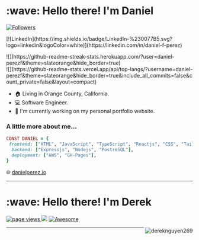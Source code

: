 <h1 align="left" id="macropower-title">:wave: Hello there! I'm Daniel</h1>
<p align="left">
  <a href="https://github.com/Daniel-PerezF">
    <img alt="Followers" src="https://img.shields.io/github/followers/Daniel-PerezF?label=Followers&style=social">
  </a>
 <div>[![LinkedIn](https://img.shields.io/badge/LinkedIn-%230077B5.svg?logo=linkedin&logoColor=white)](https://linkedin.com/in/daniel-f-perez) </div>
</p>

<div align="left">
 ![](https://github-readme-streak-stats.herokuapp.com/?user=daniel-perezf&theme=slateorange&hide_border=true)<br/>
![](https://github-readme-stats.vercel.app/api/top-langs/?username=daniel-perezf&theme=slateorange&hide_border=true&include_all_commits=false&count_private=false&layout=compact)
  
  - :house: Living in Orange County, California.
  - :computer: Software Engineer.
  - :dart: I'm currently working on my personal portfolio website.
</div>

### A little more about me...  

```ruby
CONST DANIEL = {
 frontend: ["HTML", "JavaScript", "TypeScript", "Reactjs", "CSS", "Tailwind"],
  backend: ["Expressjs", "Nodejs", "PostreSQL"],
  deployment: ["AWS", "GH-Pages"],
}

```
🌐 [danielperez.io](danielperez.io)

---

<h1 align="left" id="macropower-title">:wave: Hello there! I'm Derek</h1>
<p align="left">
  <a href="https://github.com/dereknguyen269">
    <img src="https://komarev.com/ghpvc/?username=dereknguyen269" alt="page views">
  </a>
  <a >
    <img src="https://github-readme-stats.vercel.app/api/top-langs/?username=daniel-perezf&theme=slateorange&hide_border=true&include_all_commits=false&count_private=false&layout=compact">
  </a>
  <a href="https://github.com/abhisheknaiidu/awesome-github-profile-readme">
    <img alt="Awesome" src="https://awesome.re/mentioned-badge.svg">
  </a>
</p>

<a href="#dereknguyen269-title">
  <img src="https://github-readme-stats.vercel.app/api?username=dereknguyen269&show_icons=true" alt="dereknguyen269" align="right" />
</a>



---
